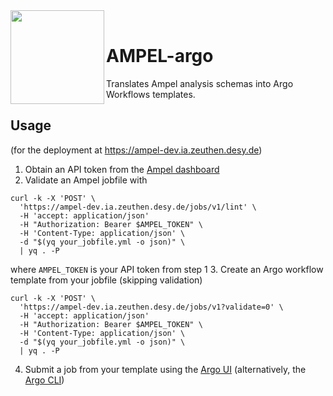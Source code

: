<img align="left" src="https://desycloud.desy.de/index.php/s/99Jkcyzn92rRpHF/preview" width="150" height="150"/>
<br>

# AMPEL-argo

Translates Ampel analysis schemas into Argo Workflows templates.

## Usage

(for the deployment at https://ampel-dev.ia.zeuthen.desy.de)

1. Obtain an API token from the [Ampel dashboard](https://ampel.zeuthen.desy.de/live/dashboard/tokens)
2. Validate an Ampel jobfile with
```
curl -k -X 'POST' \
  'https://ampel-dev.ia.zeuthen.desy.de/jobs/v1/lint' \
  -H 'accept: application/json'
  -H "Authorization: Bearer $AMPEL_TOKEN" \
  -H 'Content-Type: application/json' \
  -d "$(yq your_jobfile.yml -o json)" \
  | yq . -P
```
where `AMPEL_TOKEN` is your API token from step 1
3. Create an Argo workflow template from your jobfile (skipping validation)
```
curl -k -X 'POST' \
  'https://ampel-dev.ia.zeuthen.desy.de/jobs/v1?validate=0' \
  -H 'accept: application/json'
  -H "Authorization: Bearer $AMPEL_TOKEN" \
  -H 'Content-Type: application/json' \
  -d "$(yq your_jobfile.yml -o json)" \
  | yq . -P
```
4. Submit a job from your template using the [Argo UI](https://ampel-dev.ia.zeuthen.desy.de/argo/workflow-templates?namespace=ampel) (alternatively, the [Argo CLI](https://argoproj.github.io/argo-workflows/walk-through/argo-cli/))